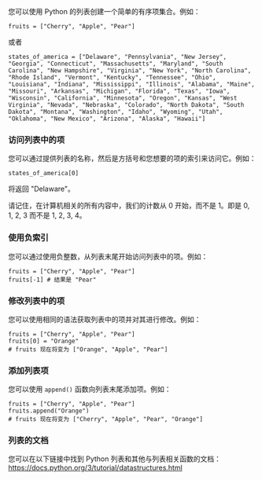 您可以使用 Python 的列表创建一个简单的有序项集合。例如：

`fruits = ["Cherry", "Apple", "Pear"]`

或者

`states_of_america = ["Delaware", "Pennsylvania", "New Jersey", "Georgia", "Connecticut", "Massachusetts", "Maryland", "South Carolina", "New Hampshire", "Virginia", "New York", "North Carolina", "Rhode Island", "Vermont", "Kentucky", "Tennessee", "Ohio", "Louisiana", "Indiana", "Mississippi", "Illinois", "Alabama", "Maine", "Missouri", "Arkansas", "Michigan", "Florida", "Texas", "Iowa", "Wisconsin", "California", "Minnesota", "Oregon", "Kansas", "West Virginia", "Nevada", "Nebraska", "Colorado", "North Dakota", "South Dakota", "Montana", "Washington", "Idaho", "Wyoming", "Utah", "Oklahoma", "New Mexico", "Arizona", "Alaska", "Hawaii"]`

### 访问列表中的项

您可以通过提供列表的名称，然后是方括号和您想要的项的索引来访问它。例如：

`states_of_america[0]`

将返回 "Delaware"。

请记住，在计算机相关的所有内容中，我们的计数从 0 开始，而不是 1。即是 0, 1, 2, 3 而不是 1, 2, 3, 4。

### 使用负索引

您可以通过使用负整数，从列表末尾开始访问列表中的项。例如：

```
fruits = ["Cherry", "Apple", "Pear"]
fruits[-1] # 结果是 "Pear"
```

### 修改列表中的项

您可以使用相同的语法获取列表中的项并对其进行修改。例如：

```
fruits = ["Cherry", "Apple", "Pear"]
fruits[0] = "Orange"
# fruits 现在将变为 ["Orange", "Apple", "Pear"]
```

### 添加列表项

您可以使用 `append()` 函数向列表末尾添加项。例如：

```
fruits = ["Cherry", "Apple", "Pear"]
fruits.append("Orange")
# fruits 现在将变为 ["Cherry", "Apple", "Pear", "Orange"]
```

### 列表的文档

您可以在以下链接中找到 Python 列表和其他与列表相关函数的文档：https://docs.python.org/3/tutorial/datastructures.html